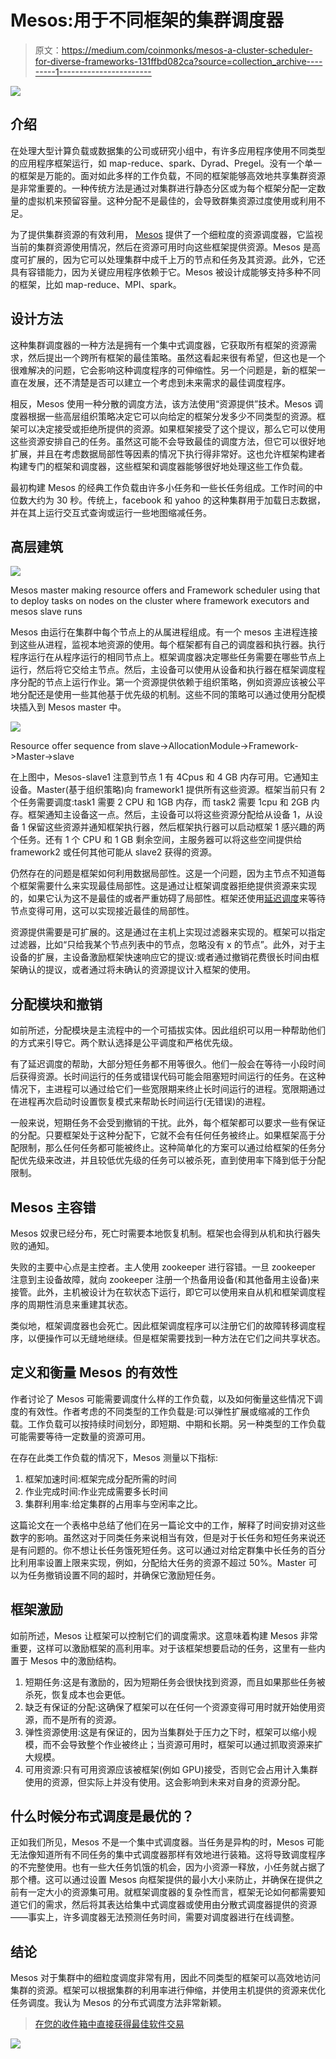 # Mesos:用于不同框架的集群调度器

> 原文：<https://medium.com/coinmonks/mesos-a-cluster-scheduler-for-diverse-frameworks-131ffbd082ca?source=collection_archive---------1----------------------->

![](img/19d38509a82791d59346d97f22e4d356.png)

## 介绍

在处理大型计算负载或数据集的公司或研究小组中，有许多应用程序使用不同类型的应用程序框架运行，如 map-reduce、spark、Dyrad、Pregel。没有一个单一的框架是万能的。面对如此多样的工作负载，不同的框架能够高效地共享集群资源是非常重要的。一种传统方法是通过对集群进行静态分区或为每个框架分配一定数量的虚拟机来预留容量。这种分配不是最佳的，会导致群集资源过度使用或利用不足。

为了提供集群资源的有效利用， [Mesos](https://amplab.cs.berkeley.edu/wp-content/uploads/2011/06/Mesos-A-Platform-for-Fine-Grained-Resource-Sharing-in-the-Data-Center.pdf) 提供了一个细粒度的资源调度器，它监视当前的集群资源使用情况，然后在资源可用时向这些框架提供资源。Mesos 是高度可扩展的，因为它可以处理集群中成千上万的节点和任务及其资源。此外，它还具有容错能力，因为关键应用程序依赖于它。Mesos 被设计成能够支持多种不同的框架，比如 map-reduce、MPI、spark。

## 设计方法

这种集群调度器的一种方法是拥有一个集中式调度器，它获取所有框架的资源需求，然后提出一个跨所有框架的最佳策略。虽然这看起来很有希望，但这也是一个很难解决的问题，它会影响这种调度程序的可伸缩性。另一个问题是，新的框架一直在发展，还不清楚是否可以建立一个考虑到未来需求的最佳调度程序。

相反，Mesos 使用一种分散的调度方法，该方法使用“资源提供”技术。Mesos 调度器根据一些高层组织策略决定它可以向给定的框架分发多少不同类型的资源。框架可以决定接受或拒绝所提供的资源。如果框架接受了这个提议，那么它可以使用这些资源安排自己的任务。虽然这可能不会导致最佳的调度方法，但它可以很好地扩展，并且在考虑数据局部性等因素的情况下执行得非常好。这也允许框架构建者构建专门的框架和调度器，这些框架和调度器能够很好地处理这些工作负载。

最初构建 Mesos 的经典工作负载由许多小任务和一些长任务组成。工作时间的中位数大约为 30 秒。传统上，facebook 和 yahoo 的这种集群用于加载日志数据，并在其上运行交互式查询或运行一些地图缩减任务。

## 高层建筑

![](img/d042fcd1f32a43f724f4e57af781af56.png)

Mesos master making resource offers and Framework scheduler using that to deploy tasks on nodes on the cluster where framework executors and mesos slave runs

Mesos 由运行在集群中每个节点上的从属进程组成。有一个 mesos 主进程连接到这些从进程，监视本地资源的使用。每个框架都有自己的调度器和执行器。执行程序运行在从程序运行的相同节点上。框架调度器决定哪些任务需要在哪些节点上运行，然后将它交给主节点。然后，主设备可以使用从设备和执行器在框架调度程序分配的节点上运行作业。第一个资源提供依赖于组织策略，例如资源应该被公平地分配还是使用一些其他基于优先级的机制。这些不同的策略可以通过使用分配模块插入到 Mesos master 中。

![](img/2ea90622dc4175fa45704e45751ebaa5.png)

Resource offer sequence from slave->AllocationModule->Framework->Master->slave

在上图中，Mesos-slave1 注意到节点 1 有 4Cpus 和 4 GB 内存可用。它通知主设备。Master(基于组织策略)向 framework1 提供所有这些资源。框架当前只有 2 个任务需要调度:task1 需要 2 CPU 和 1GB 内存，而 task2 需要 1cpu 和 2GB 内存。框架通知主设备这一点。然后，主设备可以将这些资源分配给从设备 1，从设备 1 保留这些资源并通知框架执行器，然后框架执行器可以启动框架 1 感兴趣的两个任务。还有 1 个 CPU 和 1 GB 剩余空间，主服务器可以将这些空间提供给 framework2 或任何其他可能从 slave2 获得的资源。

仍然存在的问题是框架如何利用数据局部性。这是一个问题，因为主节点不知道每个框架需要什么来实现最佳局部性。这是通过让框架调度器拒绝提供资源来实现的，如果它认为这不是最佳的或者严重妨碍了局部性。框架还使用[延迟调度](https://cs.stanford.edu/~matei/papers/2010/eurosys_delay_scheduling.pdf)来等待节点变得可用，这可以实现接近最佳的局部性。

资源提供需要是可扩展的。这是通过在主机上实现过滤器来实现的。框架可以指定过滤器，比如“只给我某个节点列表中的节点，忽略没有 x 的节点”。此外，对于主设备的扩展，主设备激励框架快速响应它的提议:或者通过撤销花费很长时间由框架确认的提议，或者通过将未确认的资源提议计入框架的使用。

## 分配模块和撤销

如前所述，分配模块是主流程中的一个可插拔实体。因此组织可以用一种帮助他们的方式来引导它。两个默认选择是公平调度和严格优先级。

有了延迟调度的帮助，大部分短任务都不用等很久。他们一般会在等待一小段时间后获得资源。长时间运行的任务或错误代码可能会阻塞短时间运行的任务。在这种情况下，主进程可以通过给它们一些宽限期来终止长时间运行的进程。宽限期通过在进程再次启动时设置恢复模式来帮助长时间运行(无错误)的进程。

一般来说，短期任务不会受到撤销的干扰。此外，每个框架都可以要求一些有保证的分配。只要框架处于这种分配下，它就不会有任何任务被终止。如果框架高于分配限制，那么任何任务都可能被终止。这种简单化的方案可以通过给框架的任务分配优先级来改进，并且较低优先级的任务可以被杀死，直到使用率下降到低于分配限制。

## Mesos 主容错

Mesos 奴隶已经分布，死亡时需要本地恢复机制。框架也会得到从机和执行器失败的通知。

失败的主要中心点是主控者。主人使用 zookeeper 进行容错。一旦 zookeeper 注意到主设备故障，就向 zookeeper 注册一个热备用设备(和其他备用主设备)来接管。此外，主机被设计为在软状态下运行，即它可以使用来自从机和框架调度程序的周期性消息来重建其状态。

类似地，框架调度器也会死亡。因此框架调度程序可以注册它们的故障转移调度程序，以便操作可以无缝地继续。但是框架需要找到一种方法在它们之间共享状态。

## 定义和衡量 Mesos 的有效性

作者讨论了 Mesos 可能需要调度什么样的工作负载，以及如何衡量这些情况下调度的有效性。作者考虑的不同类型的工作负载是:可以弹性扩展或缩减的工作负载。工作负载可以按持续时间划分，即短期、中期和长期。另一种类型的工作负载可能需要等待一定数量的资源可用。

在存在此类工作负载的情况下，Mesos 测量以下指标:

1.  框架加速时间:框架完成分配所需的时间
2.  作业完成时间:作业完成需要多长时间
3.  集群利用率:给定集群的占用率与空闲率之比。

这篇论文在一个表格中总结了他们在另一篇论文中的工作，解释了时间安排对这些数字的影响。虽然这对于同类任务来说相当有效，但是对于长任务和短任务来说还是有问题的。你不想让长任务饿死短任务。这可以通过对给定群集中长任务的百分比利用率设置上限来实现，例如，分配给大任务的资源不超过 50%。Master 可以为任务撤销设置不同的超时，并确保它激励短任务。

## 框架激励

如前所述，Mesos 让框架可以控制它们的调度需求。这意味着构建 Mesos 非常重要，这样可以激励框架的高利用率。对于该框架想要启动的任务，这里有一些内置于 Mesos 中的激励结构。

1.  短期任务:这是有激励的，因为短期任务会很快找到资源，而且如果那些任务被杀死，恢复成本也会更低。
2.  缺乏有保证的分配:这确保了框架可以在任何一个资源变得可用时就开始使用资源，而不是所有的资源。
3.  弹性资源使用:这是有保证的，因为当集群处于压力之下时，框架可以缩小规模，而不会导致整个作业被终止；当资源可用时，框架可以通过抓取资源来扩大规模。
4.  可用资源:只有可用资源应该被框架(例如 GPU)接受，否则它会占用计入集群使用的资源，但实际上并没有使用。这会影响到未来对自身的资源分配。

## 什么时候分布式调度是最优的？

正如我们所见，Mesos 不是一个集中式调度器。当任务是异构的时，Mesos 可能无法像知道所有不同任务的集中式调度器那样有效地进行装箱。这将导致调度程序的不完整使用。也有一些大任务饥饿的机会，因为小资源一释放，小任务就占据了那个槽。这可以通过设置 Mesos 向框架提供的最小大小来防止，并确保在提供之前有一定大小的资源集可用。就框架调度器的复杂性而言，框架无论如何都需要知道它们的需求，然后将其表达给集中式调度器或使用由分散式调度器提供的资源——事实上，许多调度器无法预测任务时间，需要对调度器进行在线调整。

## 结论

Mesos 对于集群中的细粒度调度非常有用，因此不同类型的框架可以高效地访问集群的资源。框架可以根据集群的利用率进行伸缩，并使用主机提供的资源来优化任务调度。我认为 Mesos 的分布式调度方法非常新颖。

> [在您的收件箱中直接获得最佳软件交易](https://coincodecap.com/?utm_source=coinmonks)

[![](img/7c0b3dfdcbfea594cc0ae7d4f9bf6fcb.png)](https://coincodecap.com/?utm_source=coinmonks)